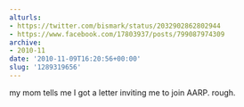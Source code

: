 ```yaml
---
alturls:
- https://twitter.com/bismark/status/2032902862802944
- https://www.facebook.com/17803937/posts/799087974309
archive:
- 2010-11
date: '2010-11-09T16:20:56+00:00'
slug: '1289319656'
---
```


my mom tells me I got a letter inviting me to join AARP. rough.


